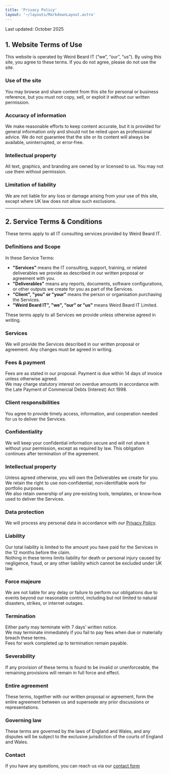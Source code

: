 ```yaml
---
title: 'Privacy Policy'
layout: '~/layouts/MarkdownLayout.astro'
---
```


Last updated: October 2025

## 1. Website Terms of Use

This website is operated by Weird Beard IT (“we”, “our”, “us”). By using this site, you agree to these terms. If you do not agree, please do not use the site.

### Use of the site

You may browse and share content from this site for personal or business reference, but you must not copy, sell, or exploit it without our written permission.

### Accuracy of information

We make reasonable efforts to keep content accurate, but it is provided for general information only and should not be relied upon as professional advice. We do not guarantee that the site or its content will always be available, uninterrupted, or error‑free.

### Intellectual property

All text, graphics, and branding are owned by or licensed to us. You may not use them without permission.

### Limitation of liability

We are not liable for any loss or damage arising from your use of this site, except where UK law does not allow such exclusions.

---

## 2. Service Terms & Conditions

These terms apply to all IT consulting services provided by Weird Beard IT.

### Definitions and Scope

In these Service Terms:

- **"Services"** means the IT consulting, support, training, or related deliverables we provide as described in our written proposal or agreement with you.
- **"Deliverables"** means any reports, documents, software configurations, or other outputs we create for you as part of the Services.
- **"Client", "you" or "your"** means the person or organisation purchasing the Services.
- **"Weird Beard IT", "we", "our" or "us"** means Weird Beard IT Limited.

These terms apply to all Services we provide unless otherwise agreed in writing.

### Services

We will provide the Services described in our written proposal or agreement. Any changes must be agreed in writing.

### Fees & payment

Fees are as stated in our proposal. Payment is due within 14 days of invoice unless otherwise agreed.  
We may charge statutory interest on overdue amounts in accordance with the Late Payment of Commercial Debts (Interest) Act 1998.

### Client responsibilities

You agree to provide timely access, information, and cooperation needed for us to deliver the Services.

### Confidentiality

We will keep your confidential information secure and will not share it without your permission, except as required by law. This obligation continues after termination of the agreement.

### Intellectual property

Unless agreed otherwise, you will own the Deliverables we create for you. We retain the right to use non‑confidential, non‑identifiable work for portfolio purposes.  
We also retain ownership of any pre‑existing tools, templates, or know‑how used to deliver the Services.

### Data protection

We will process any personal data in accordance with our [Privacy Policy](/privacy).

### Liability

Our total liability is limited to the amount you have paid for the Services in the 12 months before the claim.  
Nothing in these terms limits liability for death or personal injury caused by negligence, fraud, or any other liability which cannot be excluded under UK law.

### Force majeure

We are not liable for any delay or failure to perform our obligations due to events beyond our reasonable control, including but not limited to natural disasters, strikes, or internet outages.

### Termination

Either party may terminate with 7 days’ written notice.  
We may terminate immediately if you fail to pay fees when due or materially breach these terms.  
Fees for work completed up to termination remain payable.

### Severability

If any provision of these terms is found to be invalid or unenforceable, the remaining provisions will remain in full force and effect.

### Entire agreement

These terms, together with our written proposal or agreement, form the entire agreement between us and supersede any prior discussions or representations.

### Governing law

These terms are governed by the laws of England and Wales, and any disputes will be subject to the exclusive jurisdiction of the courts of England and Wales.

### Contact

If you have any questions, you can reach us via our [contact form](/#contact)

